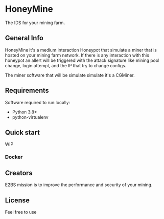 # HoneyMine
The IDS for your mining farm. 

## General Info

HoneyMine it's a medium interaction Honeypot that simulate a miner that is hosted on your mining farm network. 
If there is any interaction with this honeypot an allert will be triggered with the attack signature like mining pool change, login attempt, and the IP that try to change configs.

The miner software that will be simulate simulate it's a CGMiner.

## Requirements

Software required to run locally:

- Python 3.8+
- python-virtualenv
 

## Quick start

WIP

### Docker


## Creators

E2BS mission is to improve the performance and security of your mining.

## License

Feel free to use 
